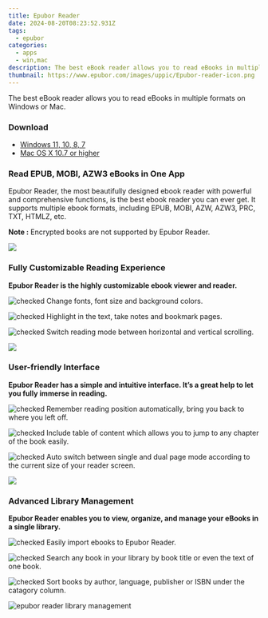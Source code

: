 ```yaml
---
title: Epubor Reader
date: 2024-08-20T08:23:52.931Z
tags: 
  - epubor
categories: 
  - apps
  - win,mac
description: The best eBook reader allows you to read eBooks in multiple formats on Windows or Mac.
thumbnail: https://www.epubor.com/images/uppic/Epubor-reader-icon.png
---
```


The best eBook reader allows you to read eBooks in multiple formats on Windows or Mac.


### Download

- [Windows 11, 10, 8, 7](https://secure.2checkout.com/order/checkout.php?QTY=1&AFFILIATE=108875&CART=1&CARD=2&DESIGN_TYPE=2&CURRENCY=USD&ORDERSTYLE=nLWooJa5iLg=&PAY_TYPE=PAYPAL&PRODS=27638974&OPTIONS27638974=LicenseALife)
- [Mac OS X 10.7 or higher](https://secure.2checkout.com/order/checkout.php?QTY=1&AFFILIATE=108875&CART=1&CARD=2&DESIGN_TYPE=2&CURRENCY=USD&ORDERSTYLE=nLWooJa5iLg=&PAY_TYPE=PAYPAL&PRODS=27630732&OPTIONS27630732=LicenseALife)

### Read EPUB, MOBI, AZW3 eBooks in One App

Epubor Reader, the most beautifully designed ebook reader with powerful and comprehensive functions, is the best ebook reader you can ever get. It supports multiple ebook formats, including EPUB, MOBI, AZW, AZW3, PRC, TXT, HTMLZ, etc.

**Note :** Encrypted books are not supported by Epubor Reader.

![](https://www.epubor.com/reader.htmlimages/uppic/Epubor-reader-for-pc-1.png)

### Fully Customizable Reading Experience

**Epubor Reader is the highly customizable ebook viewer and reader.**

![](https://www.epubor.com/reader.htmlstyle/images/icon_check.png "checked") Change fonts, font size and background colors.

![](https://www.epubor.com/reader.htmlstyle/images/icon_check.png "checked") Highlight in the text, take notes and bookmark pages.

![](https://www.epubor.com/reader.htmlstyle/images/icon_check.png "checked") Switch reading mode between horizontal and vertical scrolling.

![](https://www.epubor.com/reader.htmlimages/uppic/Customizable-reading-experience.png)

### User-friendly Interface

**Epubor Reader has a simple and intuitive interface. It’s a great help to let you fully immerse in reading.**

![](https://www.epubor.com/reader.htmlstyle/images/icon_check.png "checked") Remember reading position automatically, bring you back to where you left off.

![](https://www.epubor.com/reader.htmlstyle/images/icon_check.png "checked") Include table of content which allows you to jump to any chapter of the book easily.

![](https://www.epubor.com/reader.htmlstyle/images/icon_check.png "checked") Auto switch between single and dual page mode according to the current size of your reader screen.

![](https://www.epubor.com/reader.htmlimages/uppic/Table-of-content.png)

### Advanced Library Management

**Epubor Reader enables you to view, organize, and manage your eBooks in a single library.**

![](https://www.epubor.com/reader.htmlstyle/images/icon_check.png "checked") Easily import ebooks to Epubor Reader.

![](https://www.epubor.com/reader.htmlstyle/images/icon_check.png "checked") Search any book in your library by book title or even the text of one book.

![](https://www.epubor.com/reader.htmlstyle/images/icon_check.png "checked") Sort books by author, language, publisher or ISBN under the catagory column.

![epubor reader library management](https://www.epubor.com/reader.htmlimages/uppic/epubor-reader-catagory.png)


<ins class="adsbygoogle"
      style="display:block"
      data-ad-client="ca-pub-7571918770474297"
      data-ad-slot="8358498916"
      data-ad-format="auto"
      data-full-width-responsive="true"></ins>